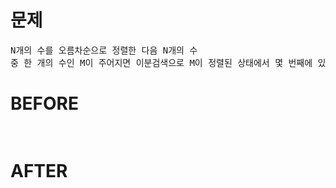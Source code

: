 # 문제

<pre>
N개의 수를 오름차순으로 정렬한 다음 N개의 수 
중 한 개의 수인 M이 주어지면 이분검색으로 M이 정렬된 상태에서 몇 번째에 있는지 구하기
</pre>

# BEFORE

<pre>

</pre>

# AFTER

<pre>

</pre>
